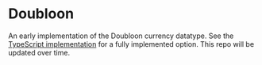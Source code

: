 # Doubloon

An early implementation of the Doubloon currency datatype. See the [TypeScript implementation](https://github.com/HitchPin/doubloon-ts) for a fully implemented option. This repo will be updated over time.